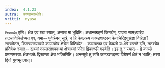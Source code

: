 ```yaml
---
index:  4.1.23
sutra:  काण्डान्तात्क्षेत्रे।
vritti:  nyasa
---
```


`नियमार्थम्` इति। क्षेत्र एव यथा स्यात्, अन्यत्र मा भूदिति। अथान्तग्रहणं किमर्थम्, यावता सामथ्र्यादेव तदन्तविधिर्लभ्यत एव, यथा-- पूर्वस्मिन् सूत्रे, न हि केवलस्य काण्डशब्दस्य केनचिद्द्विगुसंज्ञा विहिता? सत्यमेतत्, किन्त्वसत्यग्रहणे काणडमेव क्षेत्रेण विशिष्येत-- काण्डशब्द एव केवलो यः क्षेत्रे वत्र्तते इति, ततश्चेह प्रतिषेधः स्यात्-- द्वाभ्यां काण्डसंज्ञकाभ्यां क्षेत्राभ्यां क्रीता द्विकाण्डी वडवेति। इह तु न स्यात्-- द्वे काण्डे प्रमाणमस्याः क्षेत्रभक्तेः द्विकाण्डा क्षेत्र भक्तिरिति। अन्तसूत्रे तु सति काण्डशब्दस्य विशेषणं क्षेत्रं न भवति; तस्य द्विगो गुणभूतत्वात्।
